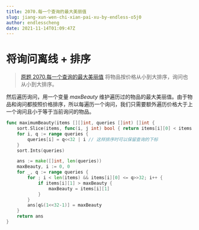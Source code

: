 ```yaml
---
title: 2070.每一个查询的最大美丽值
slug: jiang-xun-wen-chi-xian-pai-xu-by-endless-o5j0
author: endlesscheng
date: 2021-11-14T01:09:47Z
---
```

# 将询问离线 + 排序
 
> [原题 2070.每一个查询的最大美丽值](https://leetcode.cn/problems/most-beautiful-item-for-each-query)
将物品按价格从小到大排序，询问也从小到大排序。

然后遍历询问，用一个变量 $\textit{maxBeauty}$ 维护遍历过的物品的最大美丽值。由于物品和询问都按照价格排序，所以每遍历一个询问，我们只需要额外遍历价格大于上一个询问且小于等于当前询问的物品。

```go
func maximumBeauty(items [][]int, queries []int) []int {
	sort.Slice(items, func(i, j int) bool { return items[i][0] < items[j][0] }) // 按价格排序
	for i, q := range queries {
		queries[i] = q<<32 | i // 这样排序时可以保留查询的下标
	}
	sort.Ints(queries)

	ans := make([]int, len(queries))
	maxBeauty, i := 0, 0
	for _, q := range queries {
		for ; i < len(items) && items[i][0] <= q>>32; i++ {
			if items[i][1] > maxBeauty {
				maxBeauty = items[i][1]
			}
		}
		ans[q&(1<<32-1)] = maxBeauty
	}
	return ans
}
```

